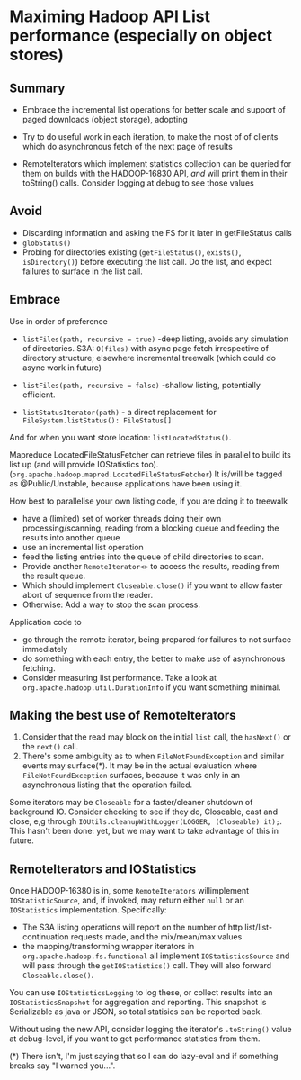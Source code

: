 <!---
  Licensed under the Apache License, Version 2.0 (the "License");
  you may not use this file except in compliance with the License.
  You may obtain a copy of the License at
  
   http://www.apache.org/licenses/LICENSE-2.0
  
  Unless required by applicable law or agreed to in writing, software
  distributed under the License is distributed on an "AS IS" BASIS,
  WITHOUT WARRANTIES OR CONDITIONS OF ANY KIND, either express or implied.
  See the License for the specific language governing permissions and
  limitations under the License. See accompanying LICENSE file.
-->

# Maximing Hadoop API List performance (especially on object stores)


## Summary

* Embrace the incremental list operations for better scale and support of paged downloads (object storage), adopting 

* Try to do useful work in each iteration, to make the most of of clients which do asynchronous fetch
  of the next page of results
* RemoteIterators which implement statistics collection can be queried for them on builds with the HADOOP-16830 API, *and* will print them in their toString() calls. Consider logging at debug to see those values

## Avoid 
 * Discarding information and asking the FS for it later in getFileStatus calls
 * `globStatus()`
 * Probing for directories existing (`getFileStatus()`, `exists()`, `isDirectory()`) before executing the list call. Do the list, and expect failures to surface in the list call.
 
## Embrace

Use in order of preference

* `listFiles(path, recursive = true)`  -deep listing, avoids any simulation of directories. S3A: `O(files)` with async page fetch irrespective of directory structure; elsewhere incremental treewalk (which could do async work in future)

* `listFiles(path, recursive = false)` -shallow listing, potentially efficient.
* `listStatusIterator(path)` - a direct replacement for `FileSystem.listStatus(): FileStatus[]`

And for when you want store location: `listLocatedStatus()`. 

Mapreduce LocatedFileStatusFetcher can retrieve files in parallel to build its list up (and will provide IOStatistics too). (`org.apache.hadoop.mapred.LocatedFileStatusFetcher`)
It is/will be tagged as @Public/Unstable, because applications have been using it.

How best to parallelise your own listing code, if you are doing it to treewalk


* have a (limited) set of worker threads doing their own processing/scanning, reading from a blocking queue and feeding the results into another queue
* use an incremental list operation
* feed the listing entries into the queue of child directories to scan. 
* Provide another `RemoteIterator<>` to access the results, reading from the result queue.
* Which should implement `Closeable.close()` if you want to allow faster abort of sequence from the reader.
* Otherwise: Add a way to stop the scan process.

Application code to 
* go through the remote iterator, being prepared for failures to not surface immediately
* do something with each entry, the better to make use of asynchronous fetching.
* Consider measuring list performance. Take a look at `org.apache.hadoop.util.DurationInfo` if
you want something minimal.


## Making the best use of RemoteIterators

1. Consider that the read may block on the initial `list` call, the `hasNext()` or the `next()` call.
1. There's some ambiguity as to when `FileNotFoundException` and similar events may surface(*). It may be
in the actual evaluation where `FileNotFoundException` surfaces, because it was only in an
asynchronous listing that the operation failed. 

Some iterators may be `Closeable` for a faster/cleaner shutdown of background IO.
Consider checking to see if they do, Closeable, cast and close, 
e,g through `IOUtils.cleanupWithLogger(LOGGER, (Closeable) it);`.
This hasn't been done: yet, but we may want to take advantage of this in future. 



## RemoteIterators and IOStatistics


Once HADOOP-16380 is in, some `RemoteIterators` willimplement `IOStatisticSource`, and, if invoked, may return either `null` or an `IOStatistics` implementation. Specifically: 

* The S3A listing operations will report on the number of http list/list-continuation requests made, and the mix/mean/max values
* the mapping/transforming wrapper iterators in `org.apache.hadoop.fs.functional` all implement `IOStatisticsSource` and will
pass through the `getIOStatistics()` call. They will also forward `Closeable.close()`.

You can use `IOStatisticsLogging` to log these, or collect results into an `IOStatisticsSnapshot` for aggregation and reporting.
 This snapshot is Serializable as java or JSON, so total statisics can be reported back.

Without using the new API, consider logging the iterator's `.toString()` value at debug-level, if you
want to get performance statistics from them.


(*) There isn't, I'm just saying that so I can do lazy-eval and if something breaks say "I warned you...". 